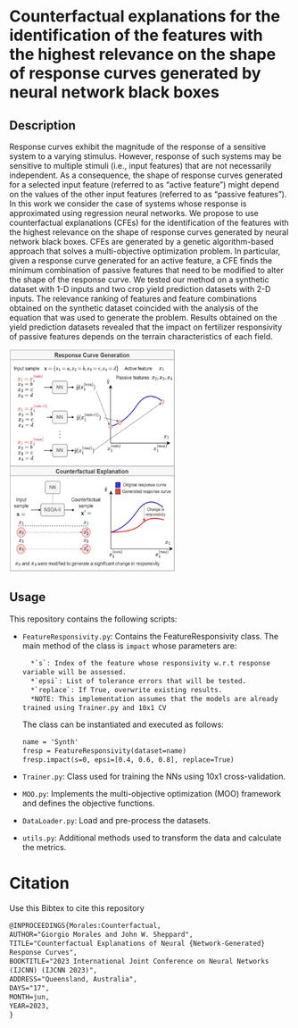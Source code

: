 # Counterfactual explanations for the identification of the features with the highest relevance on the shape of response curves generated by neural network black boxes

## Description

Response curves exhibit the magnitude of the response of a sensitive system to a varying stimulus. However,
response of such systems may be sensitive to multiple stimuli
(i.e., input features) that are not necessarily independent. As
a consequence, the shape of response curves generated for a
selected input feature (referred to as “active feature”) might
depend on the values of the other input features (referred to
as “passive features”). In this work we consider the case of
systems whose response is approximated using regression neural
networks. We propose to use counterfactual explanations (CFEs)
for the identification of the features with the highest relevance
on the shape of response curves generated by neural network
black boxes. CFEs are generated by a genetic algorithm-based
approach that solves a multi-objective optimization problem. In
particular, given a response curve generated for an active feature,
a CFE finds the minimum combination of passive features that
need to be modified to alter the shape of the response curve.
We tested our method on a synthetic dataset with 1-D inputs
and two crop yield prediction datasets with 2-D inputs. The
relevance ranking of features and feature combinations obtained
on the synthetic dataset coincided with the analysis of the
equation that was used to generate the problem. Results obtained
on the yield prediction datasets revealed that the impact on
fertilizer responsivity of passive features depends on the terrain
characteristics of each field.


<img src=https://raw.githubusercontent.com/GiorgioMorales/ResponsivityAnalysis/master/images/resp.jpg alt="alt text" width=300 height=400>


## Usage

This repository contains the following scripts:

* `FeatureResponsivity.py`: Contains the FeatureResponsivity class. The main method of the class is `impact` whose parameters are:
  
        *`s`: Index of the feature whose responsivity w.r.t response variable will be assessed.
        *`epsi`: List of tolerance errors that will be tested.
        *`replace`: If True, overwrite existing results.
        *NOTE: This implementation assumes that the models are already trained using Trainer.py and 10x1 CV
        
  The class can be instantiated and executed as follows:

  ```
  name = 'Synth'
  fresp = FeatureResponsivity(dataset=name)
  fresp.impact(s=0, epsi=[0.4, 0.6, 0.8], replace=True)
  ```
  
* `Trainer.py`: Class used for training the NNs using 10x1 cross-validation.

* `MOO.py`: Implements the multi-objective optimization (MOO) framework and defines the objective functions.

* `DataLoader.py`: Load and pre-process the datasets.
        
* `utils.py`: Additional methods used to transform the data and calculate the metrics.   



# Citation
Use this Bibtex to cite this repository

```
@INPROCEEDINGS{Morales:Counterfactual,
AUTHOR="Giorgio Morales and John W. Sheppard",
TITLE="Counterfactual Explanations of Neural {Network-Generated} Response Curves",
BOOKTITLE="2023 International Joint Conference on Neural Networks (IJCNN) (IJCNN 2023)",
ADDRESS="Queensland, Australia",
DAYS="17",
MONTH=jun,
YEAR=2023,
}
```
